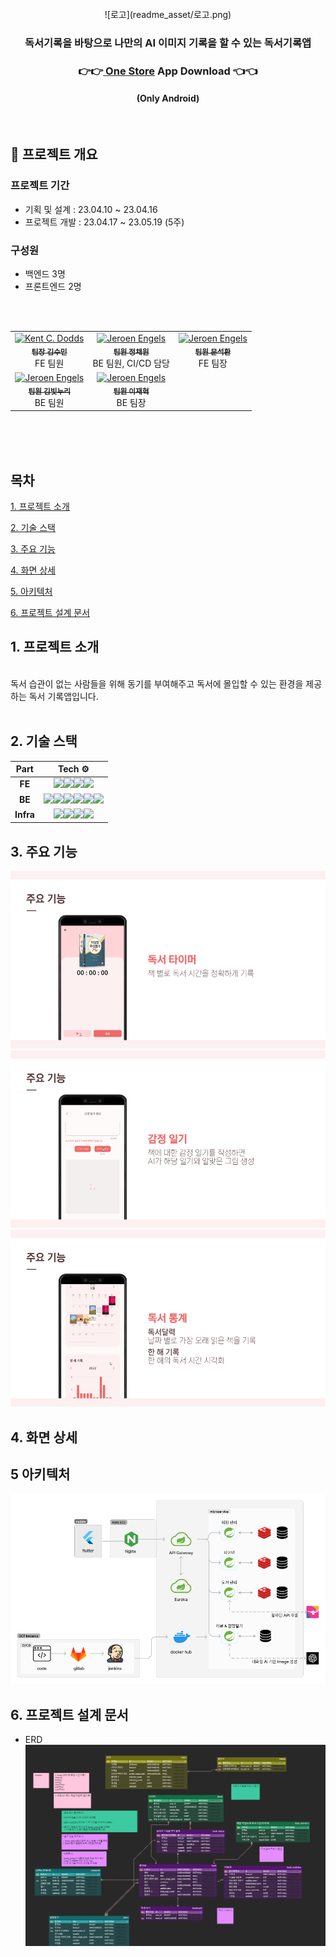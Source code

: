 <div align="center">
<br />
![로고](readme_asset/로고.png)
    <h3></h3>
    <h3> 독서기록을 바탕으로 나만의 AI 이미지 기록을 할 수 있는 독서기록앱 </h3>
    <h3>👉👉<a href="https://m.onestore.co.kr/mobilepoc/apps/appsDetail.omp?prodId=0000769537"> One Store</a> App Download 👈👈</h3>
    <h4>(Only Android)</h4>
    <p align="center">
<br />
</div>

## :deciduous_tree: 프로젝트 개요

### 프로젝트 기간

-   기획 및 설계 : 23.04.10 ~ 23.04.16
-   프로젝트 개발 : 23.04.17 ~ 23.05.19 (5주)

### 구성원

-   백엔드 3명
-   프론트엔드 2명

<table>
  <tbody>
    <tr>
      <td align="center">
        <a href="https://github.com/yeomss">
            <img src="https://avatars.githubusercontent.com/u/50233862?v=4" width="100px;" alt="Kent C. Dodds"/>
            <br />
            <sub><b>팀장 김수민</b></sub>
        </a>
        <div>FE 팀원</div>
      </td>
      <br />
      <td align="center">
        <a href="https://github.com/noonmap">
            <img src="https://avatars.githubusercontent.com/u/36250213?v=4" width="100px;" alt="Jeroen Engels"/>
            <br />
            <sub><b>팀원 정채원</b></sub>
        </a>
        <br />
        <div>BE 팀원, CI/CD 담당</div>
      </td>
      <br/>
      <td align="center">
        <a href="https://github.com/kamoo2">
            <img src="https://avatars.githubusercontent.com/u/78653601?v=4" width="100px;" alt="Jeroen Engels"/>
            <br />
            <sub><b>팀원 문석환</b></sub>
        </a>
        <br />
        <div>FE 팀장</div>
      </td>
    </tr>
    <tr>
      <td align="center">
        <a href="https://github.com/bnuri00">
            <img src="https://avatars.githubusercontent.com/u/83645234?v=4" width="100px;" alt="Jeroen Engels"/>
            <br />
            <sub><b>팀원 김빛누리</b></sub>
        </a>
        <br />
        <div>BE 팀원</div>
      </td>
      <td align="center">
        <a href="https://github.com/leeflection">
            <img src="https://avatars.githubusercontent.com/u/110040034?v=4" width="100px;" alt="Jeroen Engels"/>
            <br />
            <sub><b>팀원 이재혁</b></sub>
        </a>
        <br />
        <div>BE 팀장</div>
      </td>
    </tr>
    </tbody>
</table>

<br/><br/><br/>

## 목차

[1. 프로젝트 소개](#1-프로젝트-소개)

[2. 기술 스택](#2-기술-스택)

[3. 주요 기능](#3-주요기능)

[4. 화면 상세](#-화면-상세)

[5. 아키텍처](#5-아키텍처)

[6. 프로젝트 설계 문서](#6-프로젝트-설계-문서)

## 1. 프로젝트 소개

<br>
독서 습관이 없는 사람들을 위해 동기를 부여해주고 독서에 몰입할 수 있는 환경을 제공하는 독서 기록앱입니다.
    <br>
    <br>

## 2. 기술 스택

|   Part    |                                                                                                                                                                                                                                                                                                                 Tech ⚙                                                                                                                                                                                                                                                                                                                 |
| :-------: | :------------------------------------------------------------------------------------------------------------------------------------------------------------------------------------------------------------------------------------------------------------------------------------------------------------------------------------------------------------------------------------------------------------------------------------------------------------------------------------------------------------------------------------------------------------------------------------------------------------------------------------: |
|  **FE**   |                                                                                                            <img src="https://img.shields.io/badge/flutter-02569B?style=for-the-badge&logo=flutter&logoColor=white"><img src="https://img.shields.io/badge/dart-0175C2?style=for-the-badge&logo=dart&logoColor=white"><img src="https://img.shields.io/badge/html5-E34F26?style=for-the-badge&logo=html5&logoColor=white"><img src="https://img.shields.io/badge/css3-1572B6?style=for-the-badge&logo=css3&logoColor=white">                                                                                                            |
|  **BE**   | <img src="https://img.shields.io/badge/springboot-6DB33F?style=for-the-badge&logo=spring&logoColor=white"><img src="https://img.shields.io/badge/MYSQL-003545?style=for-the-badge&logo=MYSQL&logoColor=white"><img src="https://img.shields.io/badge/gradle-02303A?style=for-the-badge&logo=gradle&logoColor=white"><img src="https://img.shields.io/badge/Spring DATA JPA-009639?style=for-the-badge&logo=spring&logoColor=white"><img src="https://img.shields.io/badge/Spring Cloud-6DB33F?style=for-the-badge&logo=spring&logoColor=white"><img src="https://img.shields.io/badge/MSA-02303A?style=for-the-badge&logoColor=white"> |
| **Infra** |                                                                                                    <img src="https://img.shields.io/badge/amazon_ec2-FF9900?style=for-the-badge&logo=amazonec2&logoColor=white"><img src="https://img.shields.io/badge/docker-2496ED?style=for-the-badge&logo=docker&logoColor=white"><img src="https://img.shields.io/badge/jenkins-D24939?style=for-the-badge&logo=jenkins&logoColor=white"><img src="https://img.shields.io/badge/nginx-009639?style=for-the-badge&logo=nginx&logoColor=white">                                                                                                     |

## 3. 주요 기능

![timer](readme_asset/timer.png)
![diary](readme_asset/diary.png)
![statistics](readme_asset/statistics.png)

## 4. 화면 상세

## 5 아키텍처

![아키텍처](readme_asset/아키텍처.png)

## 6. 프로젝트 설계 문서

-   ERD
    ![erd](readme_asset/erd.png)
